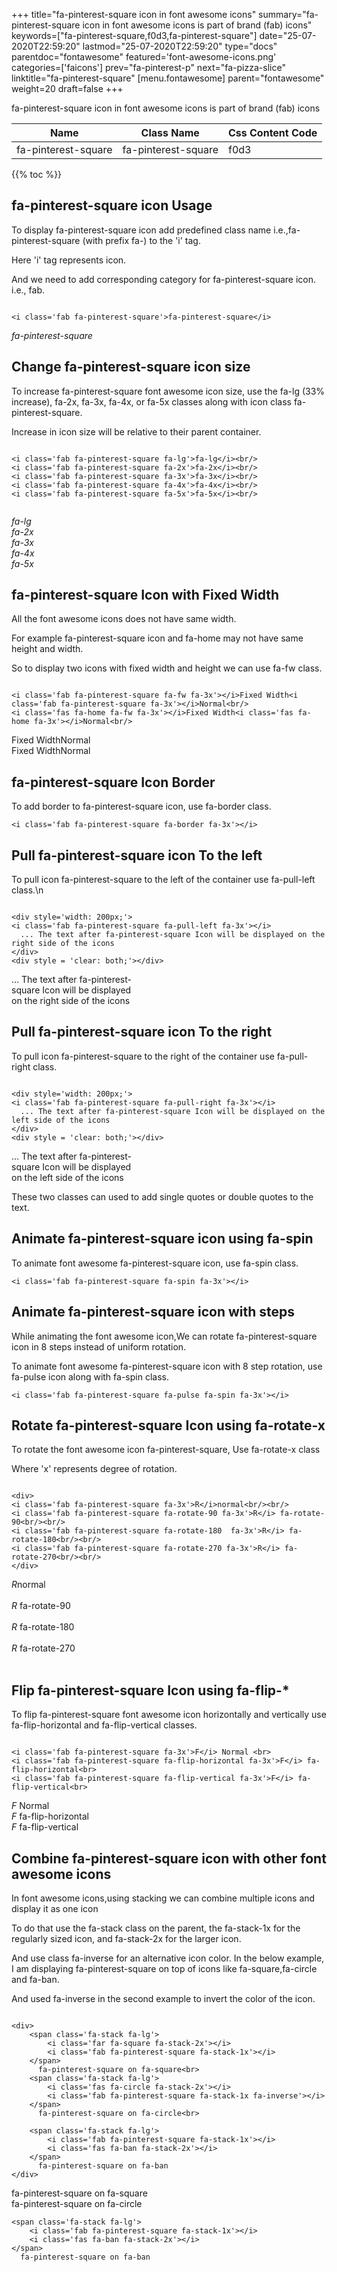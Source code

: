 +++
title="fa-pinterest-square icon in font awesome icons"
summary="fa-pinterest-square icon in font awesome icons is part of brand (fab) icons"
keywords=["fa-pinterest-square,f0d3,fa-pinterest-square"]
date="25-07-2020T22:59:20"
lastmod="25-07-2020T22:59:20"
type="docs"
parentdoc="fontawesome"
featured='font-awesome-icons.png'
categories=['faicons']
prev="fa-pinterest-p"
next="fa-pizza-slice"
linktitle="fa-pinterest-square"
[menu.fontawesome]
parent="fontawesome"
weight=20
draft=false
+++


fa-pinterest-square icon in font awesome icons is part of brand (fab) icons

<div class='table-responsive'><table class='table'><thead><tr><th>Name</th><th>Class Name</th><th>Css Content Code</th></tr></thead><tbody><tr><td>fa-pinterest-square</td><td>fa-pinterest-square</td><td>f0d3</td></tr></tbody></table></div>


{{% toc %}}


## fa-pinterest-square icon Usage

To display fa-pinterest-square icon add predefined class name i.e.,fa-pinterest-square (with prefix fa-) to the 'i' tag.

Here 'i' tag represents icon.

And we need to add corresponding category for fa-pinterest-square icon. i.e., fab.


```

<i class='fab fa-pinterest-square'>fa-pinterest-square</i>
```

<i class='fab fa-pinterest-square'>fa-pinterest-square</i>




## Change fa-pinterest-square icon size
To increase fa-pinterest-square font awesome icon size, use the fa-lg (33% increase), fa-2x, fa-3x, fa-4x, or fa-5x classes along with icon class fa-pinterest-square.

Increase in icon size will be relative to their parent container. 

```

<i class='fab fa-pinterest-square fa-lg'>fa-lg</i><br/>
<i class='fab fa-pinterest-square fa-2x'>fa-2x</i><br/>
<i class='fab fa-pinterest-square fa-3x'>fa-3x</i><br/>
<i class='fab fa-pinterest-square fa-4x'>fa-4x</i><br/>
<i class='fab fa-pinterest-square fa-5x'>fa-5x</i><br/>
            
```

<i class='fab fa-pinterest-square fa-lg'>fa-lg</i><br/>
<i class='fab fa-pinterest-square fa-2x'>fa-2x</i><br/>
<i class='fab fa-pinterest-square fa-3x'>fa-3x</i><br/>
<i class='fab fa-pinterest-square fa-4x'>fa-4x</i><br/>
<i class='fab fa-pinterest-square fa-5x'>fa-5x</i><br/>
            



## fa-pinterest-square Icon with Fixed Width 

All the font awesome icons does not have same width.

For example fa-pinterest-square icon and fa-home may not have same height and width.

So to display two icons with fixed width and height we can use fa-fw class.


```

<i class='fab fa-pinterest-square fa-fw fa-3x'></i>Fixed Width<i class='fab fa-pinterest-square fa-3x'></i>Normal<br/>
<i class='fas fa-home fa-fw fa-3x'></i>Fixed Width<i class='fas fa-home fa-3x'></i>Normal<br/>
```

<i class='fab fa-pinterest-square fa-fw fa-3x'></i>Fixed Width<i class='fab fa-pinterest-square fa-3x'></i>Normal<br/>
<i class='fas fa-home fa-fw fa-3x'></i>Fixed Width<i class='fas fa-home fa-3x'></i>Normal<br/>



## fa-pinterest-square Icon Border 

To add border to fa-pinterest-square icon, use fa-border class.


```
<i class='fab fa-pinterest-square fa-border fa-3x'></i>

```
<i class='fab fa-pinterest-square fa-border fa-3x'></i>





## Pull fa-pinterest-square icon To the left

To pull icon fa-pinterest-square to the left of the container use fa-pull-left class.\n

```

<div style='width: 200px;'>
<i class='fab fa-pinterest-square fa-pull-left fa-3x'></i>
  ... The text after fa-pinterest-square Icon will be displayed on the right side of the icons
</div>
<div style = 'clear: both;'></div>
```

<div style='width: 200px;'>
<i class='fab fa-pinterest-square fa-pull-left fa-3x'></i>
  ... The text after fa-pinterest-square Icon will be displayed on the right side of the icons
</div>
<div style = 'clear: both;'></div>




## Pull fa-pinterest-square icon To the right
To pull icon fa-pinterest-square to the right of the container use fa-pull-right class.

```

<div style='width: 200px;'>
<i class='fab fa-pinterest-square fa-pull-right fa-3x'></i>
  ... The text after fa-pinterest-square Icon will be displayed on the left side of the icons
</div>
<div style = 'clear: both;'></div>
```

<div style='width: 200px;'>
<i class='fab fa-pinterest-square fa-pull-right fa-3x'></i>
  ... The text after fa-pinterest-square Icon will be displayed on the left side of the icons
</div>
<div style = 'clear: both;'></div>

These two classes can used to add single quotes or double quotes to the text.


## Animate fa-pinterest-square icon using fa-spin
To animate font awesome fa-pinterest-square icon, use fa-spin class.

```
<i class='fab fa-pinterest-square fa-spin fa-3x'></i>
```
<i class='fab fa-pinterest-square fa-spin fa-3x'></i>




## Animate fa-pinterest-square icon with steps
While animating the font awesome icon,We can rotate fa-pinterest-square icon in 8 steps instead of uniform rotation.

To animate font awesome fa-pinterest-square icon with 8 step rotation, use fa-pulse icon along with fa-spin class.


```
<i class='fab fa-pinterest-square fa-pulse fa-spin fa-3x'></i>

```
<i class='fab fa-pinterest-square fa-pulse fa-spin fa-3x'></i>





## Rotate fa-pinterest-square Icon using fa-rotate-x
To rotate the font awesome icon fa-pinterest-square, Use fa-rotate-x class

Where 'x' represents degree of rotation.


```

<div>
<i class='fab fa-pinterest-square fa-3x'>R</i>normal<br/><br/>
<i class='fab fa-pinterest-square fa-rotate-90 fa-3x'>R</i> fa-rotate-90<br/><br/> 
<i class='fab fa-pinterest-square fa-rotate-180  fa-3x'>R</i> fa-rotate-180<br/><br/> 
<i class='fab fa-pinterest-square fa-rotate-270 fa-3x'>R</i> fa-rotate-270<br/><br/>
</div>
```

<div>
<i class='fab fa-pinterest-square fa-3x'>R</i>normal<br/><br/>
<i class='fab fa-pinterest-square fa-rotate-90 fa-3x'>R</i> fa-rotate-90<br/><br/> 
<i class='fab fa-pinterest-square fa-rotate-180  fa-3x'>R</i> fa-rotate-180<br/><br/> 
<i class='fab fa-pinterest-square fa-rotate-270 fa-3x'>R</i> fa-rotate-270<br/><br/>
</div>




## Flip fa-pinterest-square Icon using fa-flip-*
To flip fa-pinterest-square font awesome icon horizontally and vertically use fa-flip-horizontal and fa-flip-vertical classes. 

```

<i class='fab fa-pinterest-square fa-3x'>F</i> Normal <br>
<i class='fab fa-pinterest-square fa-flip-horizontal fa-3x'>F</i> fa-flip-horizontal<br>
<i class='fab fa-pinterest-square fa-flip-vertical fa-3x'>F</i> fa-flip-vertical<br>
```

<i class='fab fa-pinterest-square fa-3x'>F</i> Normal <br>
<i class='fab fa-pinterest-square fa-flip-horizontal fa-3x'>F</i> fa-flip-horizontal<br>
<i class='fab fa-pinterest-square fa-flip-vertical fa-3x'>F</i> fa-flip-vertical<br>




## Combine fa-pinterest-square icon with other font awesome icons
In font awesome icons,using stacking we can combine multiple icons and display it as one icon 

To do that use the fa-stack class on the parent, the fa-stack-1x for the regularly sized icon, and fa-stack-2x for the larger icon.

And use class fa-inverse for an alternative icon color. 
In the below example, I am displaying fa-pinterest-square on top of icons like fa-square,fa-circle and fa-ban.

And used fa-inverse in the second example to invert the color of the icon.

```

<div>
    <span class='fa-stack fa-lg'>
        <i class='far fa-square fa-stack-2x'></i>
        <i class='fab fa-pinterest-square fa-stack-1x'></i>
    </span>
      fa-pinterest-square on fa-square<br>
    <span class='fa-stack fa-lg'>
        <i class='fas fa-circle fa-stack-2x'></i>
        <i class='fab fa-pinterest-square fa-stack-1x fa-inverse'></i>
    </span>
      fa-pinterest-square on fa-circle<br>

    <span class='fa-stack fa-lg'>
        <i class='fab fa-pinterest-square fa-stack-1x'></i>
        <i class='fas fa-ban fa-stack-2x'></i>
    </span>
      fa-pinterest-square on fa-ban
</div>
```

<div>
    <span class='fa-stack fa-lg'>
        <i class='far fa-square fa-stack-2x'></i>
        <i class='fab fa-pinterest-square fa-stack-1x'></i>
    </span>
      fa-pinterest-square on fa-square<br>
    <span class='fa-stack fa-lg'>
        <i class='fas fa-circle fa-stack-2x'></i>
        <i class='fab fa-pinterest-square fa-stack-1x fa-inverse'></i>
    </span>
      fa-pinterest-square on fa-circle<br>

    <span class='fa-stack fa-lg'>
        <i class='fab fa-pinterest-square fa-stack-1x'></i>
        <i class='fas fa-ban fa-stack-2x'></i>
    </span>
      fa-pinterest-square on fa-ban
</div>






